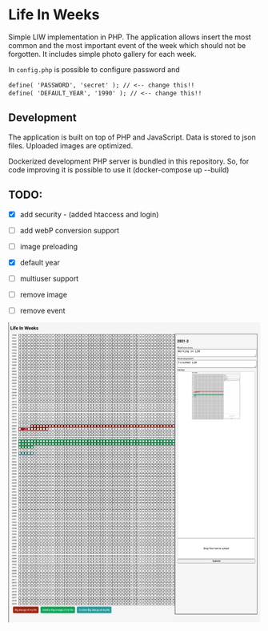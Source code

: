 # Life In Weeks

Simple LIW implementation in PHP.
The application allows insert the most common and the most important event of the week which should not be forgotten.
It includes simple photo gallery for each week. 

In `config.php` is possible to configure password and  
```
define( 'PASSWORD', 'secret' ); // <-- change this!!
define( 'DEFAULT_YEAR', '1990' ); // <-- change this!!
```

## Development
The application is built on top of PHP and JavaScript. Data is stored to json files. Uploaded images are optimized.

Dockerized development PHP server is bundled in this repository. 
So, for code improving it is possible to use it (docker-compose up --build)


## TODO: 
- [X] add security - (added htaccess and login)
- [ ] add webP conversion support
- [ ] image preloading
- [x] default year
- [ ] multiuser support
- [ ] remove image
- [ ] remove event


![Life In Weeks](./uploads/2021-01-24-10-19-07_2021-01-24_11-18.png)